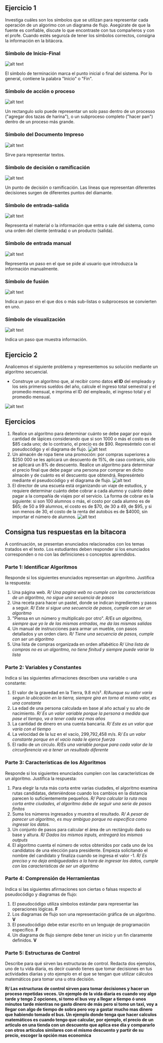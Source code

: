 ## Ejercicio 1

Investiga cuáles son los símbolos que se utilizan para representar cada operación de un algorimo con un diagrama de flujo. Asegúrate de que la fuente es confiable, discute lo que encontraste con tus compañeros y con el profe. Cuando estés seguro/a de tener los símbolos correctos, consigna la información en la bitácora.

### Símbolo de Inicio-Final
![alt text](image.png)

El símbolo de terminación marca el punto inicial o final del sistema. Por lo general, contiene la palabra "Inicio" o "Fin".

### Símbolo de acción o proceso
![alt text](image-1.png)

Un rectangulo solo puede representar un solo paso dentro de un processo ("agregar dos tazas de harina"), o un subproceso completo ("hacer pan") dentro de un proceso más grande.

### Símbolo del Documento Impreso
![alt text](image-2.png)

Sirve para representar textos.

### Símbolo de decisión o ramificación
![alt text](image-3.png)

Un punto de decisión o ramificación. Las líneas que representan diferentes decisiones surgen de diferentes puntos del diamante.

### Símbolo de entrada-salida
![alt text](image-4.png)

Representa el material o la información que entra o sale del sistema, como una orden del cliente (entrada) o un producto (salida).

### Símbolo de entrada manual
![alt text](image-5.png)

Representa un paso en el que se pide al usuario que introduzca la información manualmente.

### Símbolo de fusión
![alt text](image-6.png)

Indica un paso en el que dos o más sub-listas o subprocesos se convierten en uno.

### Símbolo de visualización
![alt text](image-7.png)

Indica un paso que muestra información.


## Ejercicio 2

Analicemos el siguiente problema y representemos su solución mediante un algoritmo secuencial.

- Construye un algoritmo que, al recibir como datos **el ID** del empleado y los seis primeros sueldos del año, calcule el ingreso total semestral y el promedio mensual, e imprima el ID del empleado, el ingreso total y el promedio mensual.

![alt text](image-8.png)

## Ejercicios 
1. Realice un algoritmo para determinar cuánto se debe pagar por equis cantidad de lápices considerando que si son 1000 o más el costo es de $85 cada uno; de lo contrario, el precio es de $90. Represéntelo con el pseudocódigo y el diagrama de flujo.
![alt text](image-10.png)
2. Un almacén de ropa tiene una promoción: por compras superiores a $250 000 se les aplicará un descuento de 15%, de caso contrario, sólo se aplicará un 8% de descuento. Realice un algoritmo para determinar el precio final que debe pagar una persona por comprar en dicho almacén y de cuánto es el descuento que obtendrá. Represéntelo mediante el pseudocódigo y el diagrama de flujo.
![alt text](image-11.png)
3. El director de una escuela está organizando un viaje de estudios, y requiere determinar cuánto debe cobrar a cada alumno y cuánto debe pagar a la compañía de viajes por el servicio. La forma de cobrar es la siguiente: si son 100 alumnos o más, el costo por cada alumno es de $65; de 50 a 99 alumnos, el costo es de $70, de 30 a 49, de $95, y si son menos de 30, el costo de la renta del autobús es de $4000, sin importar el número de alumnos.
![alt text](image-9.png)

## Consigna tus respuestas en la bitacora

A continuación, se presentan enunciados relacionados con los temas tratados en el texto. Los estudiantes deben responder si los enunciados corresponden o no con las definiciones o conceptos aprendidos.

### Parte 1: Identificar Algoritmos

Responde si los siguientes enunciados representan un algoritmo. Justifica la respuesta:

1. Una página web. _R/ Una pagina web no cumple con las caracteristicas de un algoritmo, no sigue una secuencia de pasos_ 
2. Una receta para hacer un pastel, donde se indican ingredientes y pasos a seguir. _R/ Este si sigue una secuencia de pasos, cumple con ser un algoritmo_
3. "Piensa en un número y multiplícalo por otro". _R/Es un algoritmo, siempre que yo le de las mismas entradas, me da las mismas salidas_
4. Un manual de instrucciones para armar un mueble, con pasos detallados y un orden claro. _R/ Tiene una secuencia de pasos, cumple con ser un algoritmo_
5. Una lista de compras organizada en orden alfabético _R/ Una lista de compras no es un algoritmo, no tiene finitud y siempre puede variar la lista_

### Parte 2: Variables y Constantes

Indica si las siguientes afirmaciones describen una variable o una constante:

1. El valor de la gravedad en la Tierra, 9.8 m/s². _R/Aunque su valor varía segun la ubicación en la tierra, siempre gira en torno al mismo valor, es una constante_
2. La edad de una persona calculada en base al año actual y su año de nacimiento. _R/ Es un valor variable porque la persona a medida que pase el tiempo, va a tener cada vez mas años_
3. La cantidad de dinero en una cuenta bancaria. _R/ Este es un valor que varía con el tiempo_
4. La velocidad de la luz en el vacío, 299,792,458 m/s. _R/ Es un valor constante porque en el vacio nada le ejerce fuerza_
5. El radio de un círculo. _R/Es una variable porque para cada valor de la circunferencia va a tener un resultado diferente_

### Parte 3: Características de los Algoritmos

Responde si los siguientes enunciados cumplen con las características de un algoritmo. Justifica la respuesta:

1. Para elegir la ruta más corta entre varias ciudades, el algoritmo examina rutas candidatas, deteniéndose cuando los cambios en la distancia parecen lo suficientemente pequeños. _R/ Para calcular la ruta mas corta entre ciudades, el algoritmo debe de seguir una serie de pasos finitos_
2. Suma los números ingresados y muestra el resultado. _R/ A pesar de parecer un algoritmo, es muy ambiguo porque no especifica como ingresar los datos._
3. Un conjunto de pasos para calcular el área de un rectángulo dado su base y altura. _R/ Dados los mismos inputs, entregará los mismos outputs_
4. El algoritmo cuenta el número de votos obtenidos por cada uno de los candidatos de una elección para presidente. Empieza solicitando el nombre del candidato y finaliza cuando se ingresa el valor -1. _R/ Es preciso y no deja ambiguedades a la hora de ingresar los datos, cumple con las caracteristicas de ser un algoritmo_

### Parte 4: Comprensión de Herramientas

Indica si las siguientes afirmaciones son ciertas o falsas respecto al pseudocódigo y diagramas de flujo:

1. El pseudocódigo utiliza símbolos estándar para representar las operaciones lógicas. __F__
2. Los diagramas de flujo son una representación gráfica de un algoritmo. __V__
3. El pseudocódigo debe estar escrito en un lenguaje de programación específico. __F__
4. Un diagrama de flujo siempre debe tener un inicio y un fin claramente definidos. __V__

### Parte 5: Estructuras de Control

Describe para qué sirven las estructuras de control. Redacta dos ejemplos, uno de tu vida diaria, es decir cuando tienes que tomar decisiones en tus actividades diarias y oto ejemplo en el que se tengan que utilizar cálculos matemáticos para tomar una u otra decisión.

__R/ Las estructuras de control sirven para tomar decisiones y hacer un proceso repetidas veces. Un ejemplo de la vida diaria es cuando voy algo tarde y tengo 2 opciones, si tomo el bus voy a llegar a tiempo ó unos minutos tarde mientras no gasto dinero de más pero si tomo un taxi, voy a llegar con algo de tiempo de sobra pero voy a gastar mucho mas dinero que habiendo tomado el bus.
Un ejemplo donde tenga que hacer calculos matemáticos es cuando tengo que calcular, por ejemplo, el precio de un articulo en una tienda con un descuento que aplica ese dia y compararlo con otros articulos similares con el mismo descuento y partir de su precio, escoger la opción mas economica__